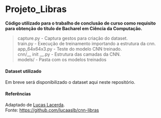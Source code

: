 # Projeto_Libras
<b>Código utilizado para o trabalho de conclusão de curso como requisito para obtenção do título de Bacharel em Ciência da Computação.</b>

> capture.py - Captura gestos para criação do dataset. <br>
> train.py  - Execução de treinamento importando a estrutura da cnn. <br>
> app_64x64x3.py - Teste do modelo CNN treinado.<br>
> cnn/__ init __.py  - Estrutura das camadas da CNN. <br>
> models/ - Pasta com os modelos treinados

#### Dataset utilizado
Em breve será disponibilizado o dataset aqui neste repositório.

#### Referências

Adaptado de [Lucas Lacerda](https://www.linkedin.com/in/lucaaslb/).
<br>
Fonte: https://github.com/lucaaslb/cnn-libras
